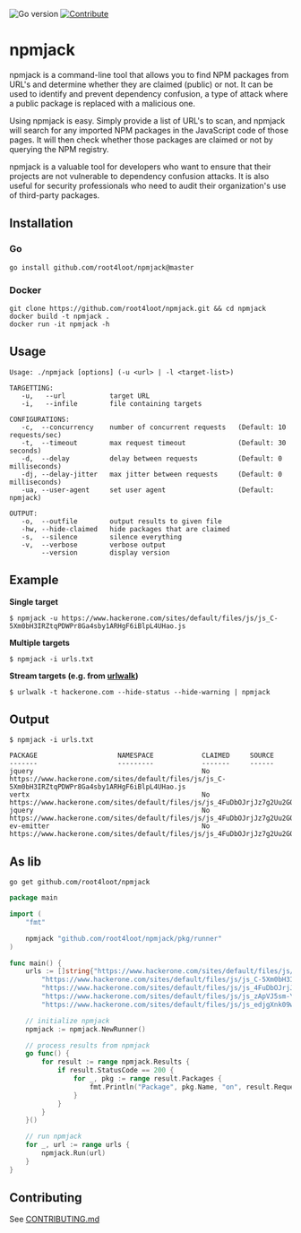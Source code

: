 ![Go version](https://img.shields.io/badge/Go-v1.19-blue.svg) [![Contribute](https://img.shields.io/badge/Contribute-Welcome-green.svg)](CONTRIBUTING.md)

# npmjack
npmjack is a command-line tool that allows you to find NPM packages from URL's and determine whether they are claimed (public) or not. It can be used to identify and prevent dependency confusion, a type of attack where a public package is replaced with a  malicious one.  

Using npmjack is easy. Simply provide a list of URL's to scan, and npmjack will search for any imported NPM packages in the JavaScript code of those pages. It will then check whether those packages are claimed or not by querying the NPM registry.  

npmjack is a valuable tool for developers who want to ensure that their projects are not vulnerable to dependency confusion attacks. It is also useful for security professionals who need to audit their organization's use of third-party packages.

## Installation

### Go
```
go install github.com/root4loot/npmjack@master
```

### Docker
```
git clone https://github.com/root4loot/npmjack.git && cd npmjack
docker build -t npmjack .
docker run -it npmjack -h
```


## Usage
```
Usage: ./npmjack [options] (-u <url> | -l <target-list>)

TARGETTING:
   -u,   --url           target URL
   -i,   --infile        file containing targets

CONFIGURATIONS:
   -c,  --concurrency    number of concurrent requests   (Default: 10 requests/sec)
   -t,  --timeout        max request timeout             (Default: 30 seconds)
   -d,  --delay          delay between requests          (Default: 0 milliseconds)
   -dj, --delay-jitter   max jitter between requests     (Default: 0 milliseconds)
   -ua, --user-agent     set user agent                  (Default: npmjack)

OUTPUT:
   -o,  --outfile        output results to given file
   -hw, --hide-claimed   hide packages that are claimed
   -s,  --silence        silence everything
   -v,  --verbose        verbose output
        --version        display version
```

## Example

**Single target**
```
$ npmjack -u https://www.hackerone.com/sites/default/files/js/js_C-5Xm0bH3IRZtqPDWPr8Ga4sby1ARHgF6iBlpL4UHao.js
```

**Multiple targets**
```
$ npmjack -i urls.txt
```

**Stream targets (e.g. from [urlwalk](https://github.com/root4loot/urlwalk))**
```
$ urlwalk -t hackerone.com --hide-status --hide-warning | npmjack
```

## Output

```
$ npmjack -i urls.txt

PACKAGE                    NAMESPACE            CLAIMED     SOURCE
-------                    ---------            -------     ------
jquery                                          No          https://www.hackerone.com/sites/default/files/js/js_C-5Xm0bH3IRZtqPDWPr8Ga4sby1ARHgF6iBlpL4UHao.js
vertx                                           No          https://www.hackerone.com/sites/default/files/js/js_4FuDbOJrjJz7g2Uu2GQ6ZFtnbdPymNgBpNtoRkgooH8.js
jquery                                          No          https://www.hackerone.com/sites/default/files/js/js_4FuDbOJrjJz7g2Uu2GQ6ZFtnbdPymNgBpNtoRkgooH8.js
ev-emitter                                      No          https://www.hackerone.com/sites/default/files/js/js_4FuDbOJrjJz7g2Uu2GQ6ZFtnbdPymNgBpNtoRkgooH8.js
```

## As lib

```
go get github.com/root4loot/npmjack
```

```go
package main

import (
	"fmt"

	npmjack "github.com/root4loot/npmjack/pkg/runner"
)

func main() {
	urls := []string{"https://www.hackerone.com/sites/default/files/js/js_Ikd9nsZ0AFAesOLgcgjc7F6CRoODbeqOn7SVbsXgALQ.js",
		"https://www.hackerone.com/sites/default/files/js/js_C-5Xm0bH3IRZtqPDWPr8Ga4sby1ARHgF6iBlpL4UHao.js",
		"https://www.hackerone.com/sites/default/files/js/js_4FuDbOJrjJz7g2Uu2GQ6ZFtnbdPymNgBpNtoRkgooH8.js",
		"https://www.hackerone.com/sites/default/files/js/js_zApVJ5sm-YHSWP4O5K9MqZ_6q4nDR3MciTUC3Pr1ogA.js",
		"https://www.hackerone.com/sites/default/files/js/js_edjgXnk09wjvbZfyK_TkFKU4uhpo1LGgJBnFdeu6aH8.js"}

	// initialize npmjack
	npmjack := npmjack.NewRunner()

	// process results from npmjack
	go func() {
		for result := range npmjack.Results {
			if result.StatusCode == 200 {
				for _, pkg := range result.Packages {
					fmt.Println("Package", pkg.Name, "on", result.RequestURL, "Claimed:", pkg.Claimed)
				}
			}
		}
	}()

	// run npmjack
	for _, url := range urls {
		npmjack.Run(url)
	}
}
```

## Contributing

See [CONTRIBUTING.md](CONTRIBUTING.md)

